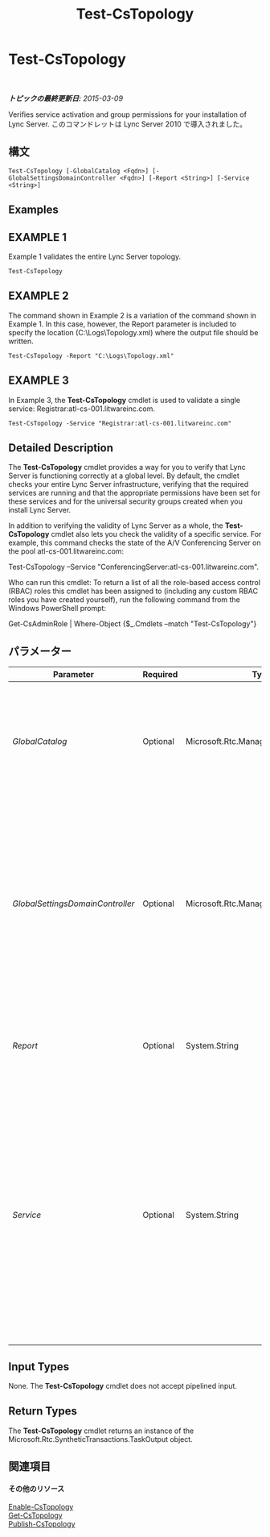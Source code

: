 ﻿---
title: Test-CsTopology
TOCTitle: Test-CsTopology
ms:assetid: 06ffa245-f1c7-46b7-9be6-5b291deda5c1
ms:mtpsurl: https://technet.microsoft.com/ja-jp/library/Gg398127(v=OCS.15)
ms:contentKeyID: 48271145
ms.date: 05/19/2016
mtps_version: v=OCS.15
ms.translationtype: HT
---

# Test-CsTopology

 

_**トピックの最終更新日:** 2015-03-09_

Verifies service activation and group permissions for your installation of Lync Server. このコマンドレットは Lync Server 2010 で導入されました。

## 構文

    Test-CsTopology [-GlobalCatalog <Fqdn>] [-GlobalSettingsDomainController <Fqdn>] [-Report <String>] [-Service <String>]

## Examples

## EXAMPLE 1

Example 1 validates the entire Lync Server topology.

    Test-CsTopology

## EXAMPLE 2

The command shown in Example 2 is a variation of the command shown in Example 1. In this case, however, the Report parameter is included to specify the location (C:\\Logs\\Topology.xml) where the output file should be written.

    Test-CsTopology -Report "C:\Logs\Topology.xml"

## EXAMPLE 3

In Example 3, the **Test-CsTopology** cmdlet is used to validate a single service: Registrar:atl-cs-001.litwareinc.com.

    Test-CsTopology -Service "Registrar:atl-cs-001.litwareinc.com"

## Detailed Description

The **Test-CsTopology** cmdlet provides a way for you to verify that Lync Server is functioning correctly at a global level. By default, the cmdlet checks your entire Lync Server infrastructure, verifying that the required services are running and that the appropriate permissions have been set for these services and for the universal security groups created when you install Lync Server.

In addition to verifying the validity of Lync Server as a whole, the **Test-CsTopology** cmdlet also lets you check the validity of a specific service. For example, this command checks the state of the A/V Conferencing Server on the pool atl-cs-001.litwareinc.com:

Test-CsTopology –Service "ConferencingServer:atl-cs-001.litwareinc.com".

Who can run this cmdlet: To return a list of all the role-based access control (RBAC) roles this cmdlet has been assigned to (including any custom RBAC roles you have created yourself), run the following command from the Windows PowerShell prompt:

Get-CsAdminRole | Where-Object {$\_.Cmdlets –match "Test-CsTopology"}

## パラメーター


<table>
<colgroup>
<col style="width: 25%" />
<col style="width: 25%" />
<col style="width: 25%" />
<col style="width: 25%" />
</colgroup>
<thead>
<tr class="header">
<th>Parameter</th>
<th>Required</th>
<th>Type</th>
<th>Description</th>
</tr>
</thead>
<tbody>
<tr class="odd">
<td><p><em>GlobalCatalog</em></p></td>
<td><p>Optional</p></td>
<td><p>Microsoft.Rtc.Management.Deploy.Fqdn</p></td>
<td><p>Fully qualified domain name (FQDN) of a global catalog server in your domain. This parameter is not required if you are running the <strong>Test-CsTopology</strong> cmdlet on a computer with an account in your domain.</p></td>
</tr>
<tr class="even">
<td><p><em>GlobalSettingsDomainController</em></p></td>
<td><p>Optional</p></td>
<td><p>Microsoft.Rtc.Management.Deploy.Fqdn</p></td>
<td><p>FQDN of a domain controller where global settings are stored. If global settings are stored in the System container in Active Directory ドメイン サービス, then this parameter must point to the root domain controller. If global settings are stored in the Configuration container, then any domain controller can be used and this parameter can be omitted.</p></td>
</tr>
<tr class="odd">
<td><p><em>Report</em></p></td>
<td><p>Optional</p></td>
<td><p>System.String</p></td>
<td><p>Enables you to specify a file path for the log file created when the cmdlet runs. For example: -Report &quot;C:\Logs\Topology.html&quot;</p></td>
</tr>
<tr class="even">
<td><p><em>Service</em></p></td>
<td><p>Optional</p></td>
<td><p>System.String</p></td>
<td><p>When present, the <strong>Test-CsTopology</strong> cmdlet limits its validation checks to the specified service. (Note that you can only specify one service at a time when using the Service parameter.) Services should be specified using the appropriate service ID; for example, this syntax refers to the Registrar service on the atl-cs-001.litwareinc.com pool: -Service &quot;Registrar:atl-cs-001.litwareinc.com&quot;.</p>
<p>If this parameter is not included then the entire topology will be validated.</p></td>
</tr>
</tbody>
</table>


## Input Types

None. The **Test-CsTopology** cmdlet does not accept pipelined input.

## Return Types

The **Test-CsTopology** cmdlet returns an instance of the Microsoft.Rtc.SyntheticTransactions.TaskOutput object.

## 関連項目

#### その他のリソース

[Enable-CsTopology](enable-cstopology.md)  
[Get-CsTopology](get-cstopology.md)  
[Publish-CsTopology](publish-cstopology.md)

